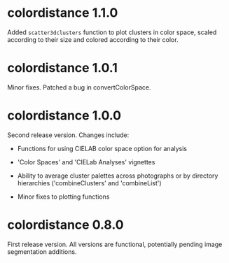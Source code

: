 # colordistance 1.1.0
Added `scatter3dclusters` function to plot clusters in color space, scaled according to their size and colored according to their color.

# colordistance 1.0.1
Minor fixes. Patched a bug in convertColorSpace.


# colordistance 1.0.0
Second release version. Changes include:

* Functions for using CIELAB color space option for analysis

* 'Color Spaces' and 'CIELab Analyses' vignettes

* Ability to average cluster palettes across photographs or by directory hierarchies ('combineClusters' and 'combineList')

* Minor fixes to plotting functions

# colordistance 0.8.0
First release version. All versions are functional, potentially pending image segmentation additions.
